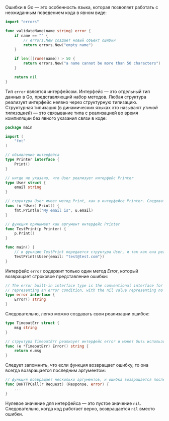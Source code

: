 
Ошибки в Go — это особенность языка, которая позволяет работать с неожиданным поведением кода в явном виде:

```go
import "errors"

func validateName(name string) error {
	if name == "" {
		// errors.New создает новый объект ошибки
		return errors.New("empty name")
	}

	if len([]rune(name)) > 50 {
		return errors.New("a name cannot be more than 50 characters")
	}

	return nil
}
```

Тип `error` является интерфейсом. Интерфейс — это отдельный тип данных в Go, представляющий набор методов. Любая структура реализует интерфейс неявно через структурную типизацию. Структурная типизация (в динамических языках это называют *утиной типизацией*) — это связывание типа с реализацией во время компиляции без явного указания связи в коде:

```go
package main

import (
	"fmt"
)

// объявление интерфейса
type Printer interface {
	Print()
}

// нигде не указано, что User реализует интерфейс Printer
type User struct {
	email string
}

// структура User имеет метод Print, как в интерфейсе Printer. Следовательно, во время компиляции запишется связь между User и Printer
func (u *User) Print() {
	fmt.Println("My email is", u.email)
}

// функция принимает как аргумент интерфейс Printer
func TestPrint(p Printer) {
	p.Print()
}

func main() {
	// в функцию TestPrint передается структура User, и так как она реализует интерфейс Printer, все работает без ошибок
	TestPrint(&User{email: "test@test.com"})
}
```

Интерфейс `error` содержит только один метод *Error*, который возвращает строковое представление ошибки:

```go
// The error built-in interface type is the conventional interface for
// representing an error condition, with the nil value representing no error.
type error interface {
	Error() string
}
```

Следовательно, легко можно создавать свои реализации ошибок:

```go
type TimeoutErr struct {
	msg string
}

// структура TimeoutErr реализует интерфейс error и может быть использована как обычная ошибка
func (e *TimeoutErr) Error() string {
	return e.msg
}
```

Следует запомнить, что если функция возвращает ошибку, то она всегда возвращается последним аргументом:

```go
// функция возвращает несколько аргументов, и ошибка возвращается последней
func DoHTTPCall(r Request) (Response, error) {
	...
}
```

Нулевое значение для интерфейса — это пустое значение `nil`. Следовательно, когда код работает верно, возвращается `nil` вместо ошибки.
